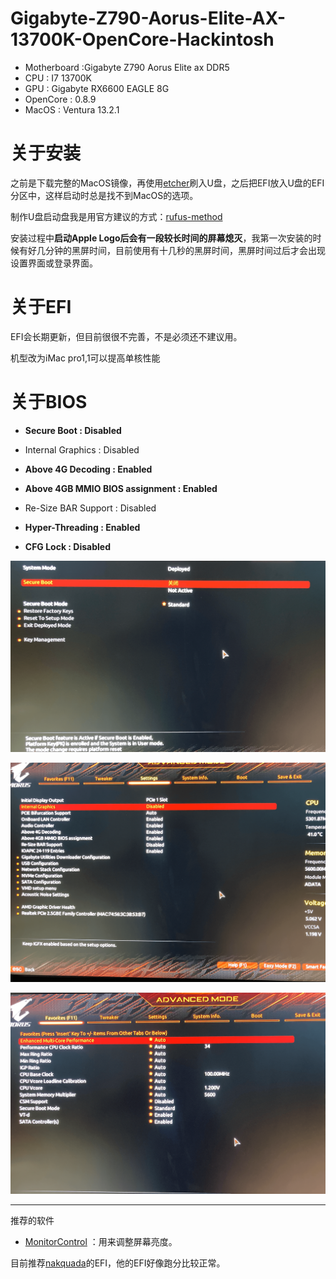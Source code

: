 # Gigabyte-Z790-Aorus-Elite-AX-13700K-OpenCore-Hackintosh

- Motherboard :Gigabyte Z790 Aorus Elite ax DDR5
- CPU : I7 13700K
- GPU : Gigabyte RX6600 EAGLE 8G
- OpenCore : 0.8.9
- MacOS : Ventura 13.2.1

# 关于安装

之前是下载完整的MacOS镜像，再使用[etcher](https://github.com/balena-io/etcher)刷入U盘，之后把EFI放入U盘的EFI分区中，这样启动时总是找不到MacOS的选项。

制作U盘启动盘我是用官方建议的方式：[rufus-method](https://dortania.github.io/OpenCore-Install-Guide/installer-guide/windows-install.html#rufus-method)

安装过程中**启动Apple Logo后会有一段较长时间的屏幕熄灭**，我第一次安装的时候有好几分钟的黑屏时间，目前使用有十几秒的黑屏时间，黑屏时间过后才会出现设置界面或登录界面。

# 关于EFI

EFI会长期更新，但目前很很不完善，不是必须还不建议用。

机型改为iMac pro1,1可以提高单核性能

# 关于BIOS

- **Secure Boot : Disabled**

- Internal Graphics : Disabled

- **Above 4G Decoding : Enabled**

- **Above 4GB MMIO BIOS assignment : Enabled**

- Re-Size BAR Support : Disabled

- **Hyper-Threading : Enabled**

- **CFG Lock : Disabled**

![image info](./1.png)

![image info](./2.png)

![image info](./3.png)



---

推荐的软件

- [MonitorControl](https://github.com/MonitorControl/MonitorControl) ：用来调整屏幕亮度。

目前推荐[nakquada](https://github.com/nakquada/Z790-Hackintosh)的EFI，他的EFI好像跑分比较正常。
